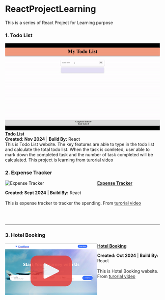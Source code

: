 # ReactProjectLearning

This is a series of React Project for Learning purpose


### 1. Todo List

<div align="center"><img src="https://github.com/kiaky0/ReactProjectLearning/blob/main/resources/todolistDemo.gif" width="600px"> </div>
<a href="https://github.com/kiaky0/ReactProjectLearning/tree/main/Hotel%20Booking" title=""><strong>Todo List</strong></a>
<div><strong>Created: Nov 2024</strong> | <strong>Build By:</strong> React</strong></div> 
This is Todo List website. The key features are able to type in the todo list and calculate the total todo list. When the task is comleted, user able to mark down the completed task and the number of task completed will be calculated. This project is learning from <a href="https://www.youtube.com/watch?v=MHn66JJH5zs&list=PLSsAz5wf2lkK_ekd0J__44KG6QoXetZza">turorial video</a>
<br/>

### 2. Expense Tracker

<p align="left">
<img src="https://github.com/user-attachments/assets/bd57f8d9-9fc1-47cb-90be-3be517087b81" alt="Expense Tracker" width="300px" align="left" />
<a href="https://github.com/kiaky0/ReactProjectLearning/tree/main/Expense_Tracker" title=""><strong>Expense Tracker</strong></a>
<div><strong>Created: Sept 2024</strong> | <strong>Build By:</strong> React</strong></div> 
<br/> This is expense tracker to tracker the spending. From <a href="https://www.youtube.com/watch?v=XuFDcZABiDQ&list=PLillGF-RfqbY3c2r0htQyVbDJJoBFE6Rb">turorial video</a>
</p><br><br>

<hr>

### 3. Hotel Booking

<p align="left">
 <a href="https://www.youtube.com/watch?v=KRw4SIuHTDk">
  <img src="https://github.com/kiaky0/ReactProjectLearning/blob/main/Hotel%20Booking/HotelBooking.png" alt="Expense Tracker" width="300px" align="left" />
 </a>
<a href="https://github.com/kiaky0/ReactProjectLearning/tree/main/Hotel%20Booking" title=""><strong>Hotel Booking</strong></a>
<div><strong>Created: Oct 2024</strong> | <strong>Build By:</strong> React</strong></div> 
<br/> This is Hotel Booking website. From <a href="https://www.youtube.com/watch?v=g-yzb_jUEUc&list=PLjKQAgADL-q5TgMYNp1SOGKiY6M78PjE0&index=2">turorial video</a>
 </p> <br/>

